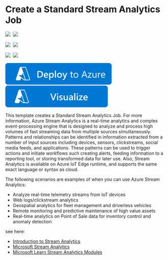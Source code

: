 # Create a Standard Stream Analytics Job

<IMG SRC="https://azurequickstartsservice.blob.core.windows.net/badges/101-streamanalytics-create/PublicLastTestDate.svg" />&nbsp;
<IMG SRC="https://azurequickstartsservice.blob.core.windows.net/badges/101-streamanalytics-create/PublicDeployment.svg" />&nbsp;

<IMG SRC="https://azurequickstartsservice.blob.core.windows.net/badges/101-streamanalytics-create/FairfaxLastTestDate.svg" />&nbsp;
<IMG SRC="https://azurequickstartsservice.blob.core.windows.net/badges/101-streamanalytics-create/FairfaxDeployment.svg" />&nbsp;

<IMG SRC="https://azurequickstartsservice.blob.core.windows.net/badges/101-streamanalytics-create/BestPracticeResult.svg" />&nbsp;
<IMG SRC="https://azurequickstartsservice.blob.core.windows.net/badges/101-streamanalytics-create/CredScanResult.svg" />&nbsp;

 <a href="https://portal.azure.com/#create/Microsoft.Template/uri/https%3A%2F%2Fraw.githubusercontent.com%2FAzure%2Fazure-quickstart-templates%2Fmaster%2F101-streamanalytics-create%2Fazuredeploy.json" target="_blank">
    <img src="https://raw.githubusercontent.com/Azure/azure-quickstart-templates/master/1-CONTRIBUTION-GUIDE/images/deploytoazure.svg"/>
</a>
<a href="http://armviz.io/#/?load=https%3A%2F%2Fraw.githubusercontent.com%2FAzure%2Fazure-quickstart-templates%2Fmaster%2F101-streamanalytics-create%2Fazuredeploy.json" target="_blank">
    <img src="https://raw.githubusercontent.com/Azure/azure-quickstart-templates/master/1-CONTRIBUTION-GUIDE/images/visualizebutton.svg"/>
</a>

This template creates a Standard Stream Analytics Job. For more information, Azure Stream Analytics is a real-time analytics and complex event-processing engine that is designed to analyze and process high volumes of fast streaming data from multiple sources simultaneously. Patterns and relationships can be identified in information extracted from a number of input sources including devices, sensors, clickstreams, social media feeds, and applications. These patterns can be used to trigger actions and initiate workflows such creating alerts, feeding information to a reporting tool, or storing transformed data for later use. Also, Stream Analytics is available on Azure IoT Edge runtime, and supports the same exact language or syntax as cloud.

The following scenarios are examples of when you can use Azure Stream Analytics:

- Analyze real-time telemetry streams from IoT devices
- Web logs/clickstream analytics
- Geospatial analytics for fleet management and driverless vehicles
- Remote monitoring and predictive maintenance of high value assets
- Real-time analytics on Point of Sale data for inventory control and anomaly detection

see here:

- [Introduction to Stream Analytics](https://docs.microsoft.com/azure/stream-analytics/stream-analytics-introduction)
- [Microsoft Stream Analytics](https://docs.microsoft.com/azure/stream-analytics/stream-analytics-create-a-job)
- [Microsoft Learn Stream Analytics Modules](https://docs.microsoft.com/learn/browse/?term=Stream%20Analytics)